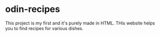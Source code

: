 # odin-recipes
This project is my first and it's purely made in HTML. THis website helps you to find recipes for various dishes. 